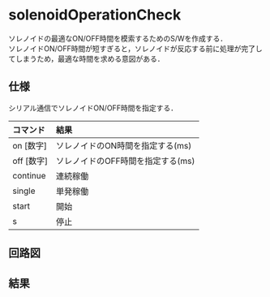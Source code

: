# solenoidOperationCheck    

ソレノイドの最適なON/OFF時間を模索するためのS/Wを作成する．  
ソレノイドON/OFF時間が短すぎると，ソレノイドが反応する前に処理が完了してしまうため，最適な時間を求める意図がある．  

## 仕様  
シリアル通信でソレノイドON/OFF時間を指定する．  

|コマンド|結果|
|:---|:---|
|on [数字]|ソレノイドのON時間を指定する(ms)|
|off [数字]|ソレノイドのOFF時間を指定する(ms)|
|continue|連続稼働|
|single|単発稼働|
|start|開始|
|s|停止|

## 回路図

## 結果  